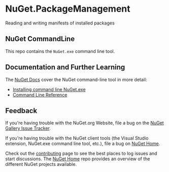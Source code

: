 NuGet.PackageManagement
=======================

Reading and writing manifests of installed packages

## NuGet CommandLine

This repo contains the `NuGet.exe` command line tool.

## Documentation and Further Learning

The [NuGet Docs](http://docs.nuget.org) cover the NuGet command-line tool in more detail:

* [Installing command line NuGet.exe](http://docs.nuget.org/consume/installing-nuget#command-line-utility)
* [Command Line Reference](http://docs.nuget.org/consume/Command-Line-Reference)


## Feedback

If you're having trouble with the NuGet.org Website, file a bug on the [NuGet Gallery Issue Tracker](https://github.com/nuget/NuGetGallery/issues). 

If you're having trouble with the NuGet client tools (the Visual Studio extension, NuGet.exe command line tool, etc.), file a bug on [NuGet Home](https://github.com/nuget/home/issues).

Check out the [contributing](http://docs.nuget.org/contribute) page to see the best places to log issues and start discussions. The [NuGet Home](https://github.com/NuGet/Home) repo provides an overview of the different NuGet projects available.
